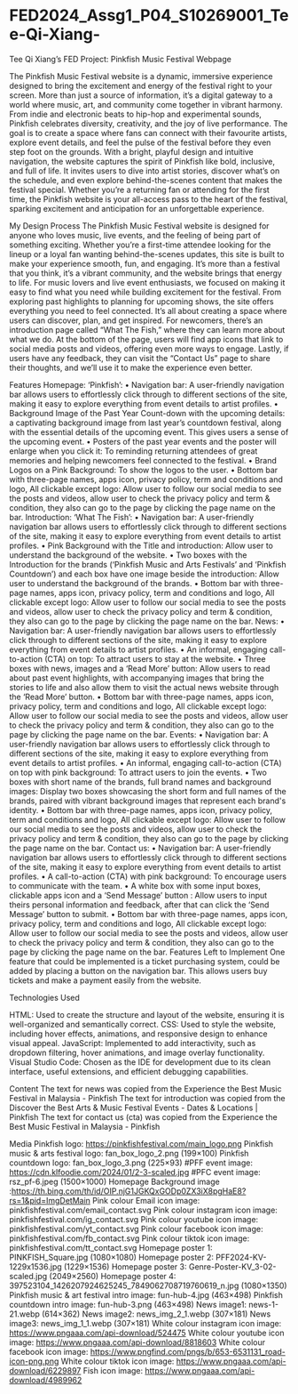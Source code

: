 # FED2024_Assg1_P04_S10269001_Tee-Qi-Xiang-

Tee Qi Xiang’s FED Project: Pinkfish Music Festival Webpage

The Pinkfish Music Festival website is a dynamic, immersive experience designed to bring the excitement and energy of the festival right to your screen. More than just a source of information, it’s a digital gateway to a world where music, art, and community come together in vibrant harmony. From indie and electronic beats to hip-hop and experimental sounds, Pinkfish celebrates diversity, creativity, and the joy of live performance. The goal is to create a space where fans can connect with their favourite artists, explore event details, and feel the pulse of the festival before they even step foot on the grounds.
With a bright, playful design and intuitive navigation, the website captures the spirit of Pinkfish like bold, inclusive, and full of life. It invites users to dive into artist stories, discover what’s on the schedule, and even explore behind-the-scenes content that makes the festival special. Whether you’re a returning fan or attending for the first time, the Pinkfish website is your all-access pass to the heart of the festival, sparking excitement and anticipation for an unforgettable experience.

My Design Process
The Pinkfish Music Festival website is designed for anyone who loves music, live events, and the feeling of being part of something exciting. Whether you’re a first-time attendee looking for the lineup or a loyal fan wanting behind-the-scenes updates, this site is built to make your experience smooth, fun, and engaging. It’s more than a festival that you think, it’s a vibrant community, and the website brings that energy to life.
For music lovers and live event enthusiasts, we focused on making it easy to find what you need while building excitement for the festival. From exploring past highlights to planning for upcoming shows, the site offers everything you need to feel connected. It’s all about creating a space where users can discover, plan, and get inspired.
For newcomers, there’s an introduction page called “What The Fish,” where they can learn more about what we do. At the bottom of the page, users will find app icons that link to social media posts and videos, offering even more ways to engage. Lastly, if users have any feedback, they can visit the “Contact Us” page to share their thoughts, and we’ll use it to make the experience even better.




Features
Homepage: ‘Pinkfish’: 
•	Navigation bar: A user-friendly navigation bar allows users to effortlessly click through to different sections of the site, making it easy to explore everything from event details to artist profiles.
•	Background Image of the Past Year Count-down with the upcoming details: a captivating background image from last year’s countdown festival, along with the essential details of the upcoming event. This gives users a sense of the upcoming event.
•	Posters of the past year events and the poster will enlarge when you click it: To reminding returning attendees of great memories and helping newcomers feel connected to the festival.
•	Brand Logos on a Pink Background: To show the logos to the user.
•	Bottom bar with three-page names, apps icon, privacy policy, term and conditions and logo, All clickable except logo: Allow user to follow our social media to see the posts and videos, allow user to check the privacy policy and term & condition, they also can go to the page by clicking the page name on the bar. 
Introduction: ‘What The Fish’:
•	Navigation bar: A user-friendly navigation bar allows users to effortlessly click through to different sections of the site, making it easy to explore everything from event details to artist profiles.
•	Pink Background with the Title and introduction: Allow user to understand the background of the website.
•	Two boxes with the Introduction for the brands (‘Pinkfish Music and Arts Festivals’ and ‘Pinkfish Countdown’) and each box have one image beside the introduction: Allow user to understand the background of the brands.
•	Bottom bar with three-page names, apps icon, privacy policy, term and conditions and logo, All clickable except logo: Allow user to follow our social media to see the posts and videos, allow user to check the privacy policy and term & condition, they also can go to the page by clicking the page name on the bar. 
News: 
•	Navigation bar: A user-friendly navigation bar allows users to effortlessly click through to different sections of the site, making it easy to explore everything from event details to artist profiles.
•	An informal, engaging call-to-action (CTA) on top: To attract users to stay at the website.
•	Three boxes with news, images and a ‘Read More’ button: Allow users to read about past event highlights, with accompanying images that bring the stories to life and also allow them to visit the actual news website through the ‘Read More’ button.
•	Bottom bar with three-page names, apps icon, privacy policy, term and conditions and logo, All clickable except logo: Allow user to follow our social media to see the posts and videos, allow user to check the privacy policy and term & condition, they also can go to the page by clicking the page name on the bar. 
Events: 
•	Navigation bar: A user-friendly navigation bar allows users to effortlessly click through to different sections of the site, making it easy to explore everything from event details to artist profiles.
•	An informal, engaging call-to-action (CTA) on top with pink background: To attract users to join the events.
•	Two boxes with short name of the brands, full brand names and background images: Display two boxes showcasing the short form and full names of the brands, paired with vibrant background images that represent each brand's identity.
•	Bottom bar with three-page names, apps icon, privacy policy, term and conditions and logo, All clickable except logo: Allow user to follow our social media to see the posts and videos, allow user to check the privacy policy and term & condition, they also can go to the page by clicking the page name on the bar. 
Contact us: 
•	Navigation bar: A user-friendly navigation bar allows users to effortlessly click through to different sections of the site, making it easy to explore everything from event details to artist profiles.
•	A call-to-action (CTA) with pink background: To encourage users to communicate with the team.
•	A white box with some input boxes, clickable apps icon and a ‘Send Message’ button : Allow users to input theirs personal information and feedback, after that can click the ‘Send Message’ button to submit.
•	Bottom bar with three-page names, apps icon, privacy policy, term and conditions and logo, All clickable except logo: Allow user to follow our social media to see the posts and videos, allow user to check the privacy policy and term & condition, they also can go to the page by clicking the page name on the bar. 
Features Left to Implement
One feature that could be implemented is a ticket purchasing system, could be added by placing a button on the navigation bar. This allows users buy tickets and make a payment easily from the website.  



Technologies Used

HTML: Used to create the structure and layout of the website, ensuring it is well-organized and semantically correct.
CSS: Used to style the website, including hover effects, animations, and responsive design to enhance visual appeal.
JavaScript: Implemented to add interactivity, such as dropdown filtering, hover animations, and image overlay functionality.
Visual Studio Code: Chosen as the IDE for development due to its clean interface, useful extensions, and efficient debugging capabilities.



Content
The text for news was copied from the Experience the Best Music Festival in Malaysia - Pinkfish 
The text for introduction was copied from the Discover the Best Arts & Music Festival Events - Dates & Locations | Pinkfish
The text for contact us (cta) was copied from the Experience the Best Music Festival in Malaysia - Pinkfish

Media
Pinkfish logo: https://pinkfishfestival.com/main_logo.png
Pinkfish music & arts festival logo: fan_box_logo_2.png (199×100)
Pinkfish countdown logo: fan_box_logo_3.png (225×93)
#PFF event image: https://cdn.klfoodie.com/2024/01/2-3-scaled.jpg
#PFC event image: rsz_pf-6.jpeg (1500×1000)
Homepage Background image :https://th.bing.com/th/id/OIP.njG1JGKQxGODp0ZX3iX8pgHaE8?rs=1&pid=ImgDetMain
Pink colour Email icon image: pinkfishfestival.com/email_contact.svg
Pink colour instagram icon image: pinkfishfestival.com/ig_contact.svg
Pink colour youtube icon image: pinkfishfestival.com/yt_contact.svg
Pink colour facebook icon image: pinkfishfestival.com/fb_contact.svg
Pink colour tiktok icon image: pinkfishfestival.com/tt_contact.svg
Homepage poster 1: PINKFISH_Square.jpg (1080×1080)
Homepage poster 2: PFF2024-KV-1229x1536.jpg (1229×1536)
Homepage poster 3: Genre-Poster-KV_3-02-scaled.jpg (2049×2560)
Homepage poster 4: 397523104_1426207924625245_7849062708719760619_n.jpg (1080×1350)
Pinkfish music & art festival intro image: fun-hub-4.jpg (463×498)
Pinkfish countdown intro image: fun-hub-3.png (463×498)
News image1: news-1-21.webp (614×362)
News image2: news_img_2_1.webp (307×181)
News image3: news_img_1_1.webp (307×181)
White colour instagram icon image: https://www.pngaaa.com/api-download/524475
White colour youtube icon image: https://www.pngaaa.com/api-download/8818603
White colour facebook icon image: https://www.pngfind.com/pngs/b/653-6531131_road-icon-png.png
White colour tiktok icon image: https://www.pngaaa.com/api-download/6229897
Fish icon image: https://www.pngaaa.com/api-download/4989962

